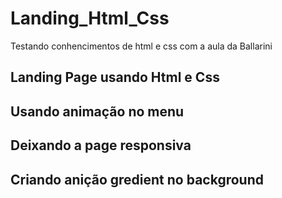 # Landing_Html_Css
 Testando conhencimentos de html e css com a aula da Ballarini

## Landing Page usando Html e Css

## Usando animação no menu

## Deixando a page responsiva

## Criando anição gredient no background